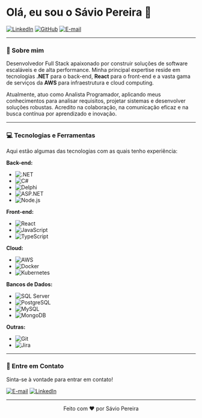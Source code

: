  # Olá, eu sou o Sávio Pereira 👋
 

 [![LinkedIn](https://img.shields.io/badge/LinkedIn-0077B5?style=for-the-badge&logo=linkedin&logoColor=white)](https://www.linkedin.com/in/saviodba?utm_source=share&utm_campaign=share_via&utm_content=profile&utm_medium=android_app)
 [![GitHub](https://img.shields.io/badge/GitHub-100000?style=for-the-badge&logo=github&logoColor=white)](https://github.com/saviodba)
 [![E-mail](https://img.shields.io/badge/Gmail-D14836?style=for-the-badge&logo=gmail&logoColor=white)](mailto:saviodba@gmail.com)
 

 ---
 

 ### 🚀 Sobre mim
 

 Desenvolvedor Full Stack apaixonado por construir soluções de software escaláveis e de alta performance. Minha principal expertise reside em tecnologias **.NET** para o back-end, **React** para o front-end e a vasta gama de serviços da **AWS** para infraestrutura e cloud computing.
 

 Atualmente, atuo como Analista Programador, aplicando meus conhecimentos para analisar requisitos, projetar sistemas e desenvolver soluções robustas. Acredito na colaboração, na comunicação eficaz e na busca contínua por aprendizado e inovação.
 

 ---
 

 ### 💻 Tecnologias e Ferramentas
 

 Aqui estão algumas das tecnologias com as quais tenho experiência:
 

 **Back-end:**
 - ![.NET](https://img.shields.io/badge/.NET-5C2D91?style=for-the-badge&logo=.net&logoColor=white)
 - ![C#](https://img.shields.io/badge/c%23-%23239120.svg?style=for-the-badge&logo=c-sharp&logoColor=white)
 - ![Delphi](https://img.shields.io/badge/delphi-%23E3003B.svg?style=for-the-badge&logo=delphi&logoColor=white)
 - ![ASP.NET](https://img.shields.io/badge/ASP.NET-%23630341.svg?style=for-the-badge&logo=aspnet&logoColor=white)
 - ![Node.js](https://img.shields.io/badge/Node.js-339933?style=for-the-badge&logo=node.js&logoColor=white)
 

 **Front-end:**
 - ![React](https://img.shields.io/badge/React-61DAFB?style=for-the-badge&logo=react&logoColor=black)
 - ![JavaScript](https://img.shields.io/badge/JavaScript-F7DF1E?style=for-the-badge&logo=javascript&logoColor=black)
 - ![TypeScript](https://img.shields.io/badge/TypeScript-007ACC?style=for-the-badge&logo=typescript&logoColor=white)
 

 **Cloud:**
 - ![AWS](https://img.shields.io/badge/Amazon_AWS-FF9900?style=for-the-badge&logo=amazonaws&logoColor=white)
 - ![Docker](https://img.shields.io/badge/Docker-2496ED?style=for-the-badge&logo=docker&logoColor=white)
 - ![Kubernetes](https://img.shields.io/badge/kubernetes-326CE5?style=for-the-badge&logo=kubernetes&logoColor=white)
 

 **Bancos de Dados:**
 - ![SQL Server](https://img.shields.io/badge/Microsoft_SQL_Server-CC2927?style=for-the-badge&logo=microsoft-sql-server&logoColor=white)
 - ![PostgreSQL](https://img.shields.io/badge/PostgreSQL-316192?style=for-the-badge&logo=postgresql&logoColor=white)
 - ![MySQL](https://img.shields.io/badge/MySQL-005C88?style=for-the-badge&logo=mysql&logoColor=white)
 - ![MongoDB](https://img.shields.io/badge/MongoDB-%234ea94b.svg?style=for-the-badge&logo=mongodb&logoColor=white)
 

 **Outras:**
 - ![Git](https://img.shields.io/badge/Git-F05032?style=for-the-badge&logo=git&logoColor=white)
 - ![Jira](https://img.shields.io/badge/Jira-0052CC?style=for-the-badge&logo=jira&logoColor=white)


 ---
 

 ### 💬 Entre em Contato
 

 Sinta-se à vontade para entrar em contato!
 

 [![E-mail](https://img.shields.io/badge/Gmail-D14836?style=for-the-badge&logo=gmail&logoColor=white)](mailto:saviodba@gmail.com)
 [![LinkedIn](https://img.shields.io/badge/LinkedIn-0077B5?style=for-the-badge&logo=linkedin&logoColor=white)](https://www.linkedin.com/in/saviodba?utm_source=share&utm_campaign=share_via&utm_content=profile&utm_medium=android_app)
 

 ---
 <p align="center">Feito com ❤️ por Sávio Pereira</p>
